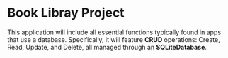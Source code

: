 # Book Libray Project 

This application will include all essential functions typically found in apps that use a database. Specifically, it will feature **CRUD** operations: Create, Read, Update, and Delete, all managed through an **SQLiteDatabase**.
